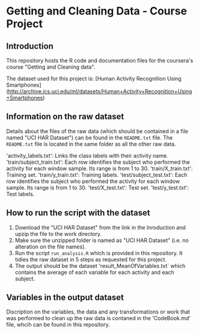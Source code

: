 Getting and Cleaning Data - Course Project
==========================================

Introduction
------------
This repository hosts the R code and documentation files for the coursera's course "Getting and Cleaning data".

The dataset used for this project is: [Human Activity Recognition Using Smartphones] (http://archive.ics.uci.edu/ml/datasets/Human+Activity+Recognition+Using+Smartphones)

Information on the raw dataset
------------------------------
Details about the files of the raw data (which should be contained in a file named "UCI HAR Dataset") can be found in the `README.txt` file. 
The `README.txt` file is located in the same folder as all the other raw data. 

'activity_labels.txt': Links the class labels with their activity name.
'train/subject_train.txt': Each row identifies the subject who performed the activity for each window sample. Its range is from 1 to 30.
'train/X_train.txt': Training set.
'train/y_train.txt': Training labels.
'test/subject_test.txt': Each row identifies the subject who performed the activity for each window sample. Its range is from 1 to 30.
'test/X_test.txt': Test set.
'test/y_test.txt': Test labels.

How to run the script with the dataset
--------------------------------------
1. Download the "UCI HAR Dataset" from the link in the Inroduction and upzip the file to the work directory. 
2. Make sure the unzipped folder is named as "UCI HAR Dataset" (i.e. no alteration on the file names). 
3. Run the script `run_analysis.R` which is provided in this repository. It tidies the raw dataset in 5 steps as requested for this project.
4. The output should be the dataset 'result_MeanOfVariables.txt` which contains the average of each variable for each activity and each subject. 

Variables in the output dataset
-------------------------------
Discription on the variables, the data and any transformations or work that was performed to clean up the raw data is contaned in the 'CodeBook.md' file, whcih can be found in this repository. 
